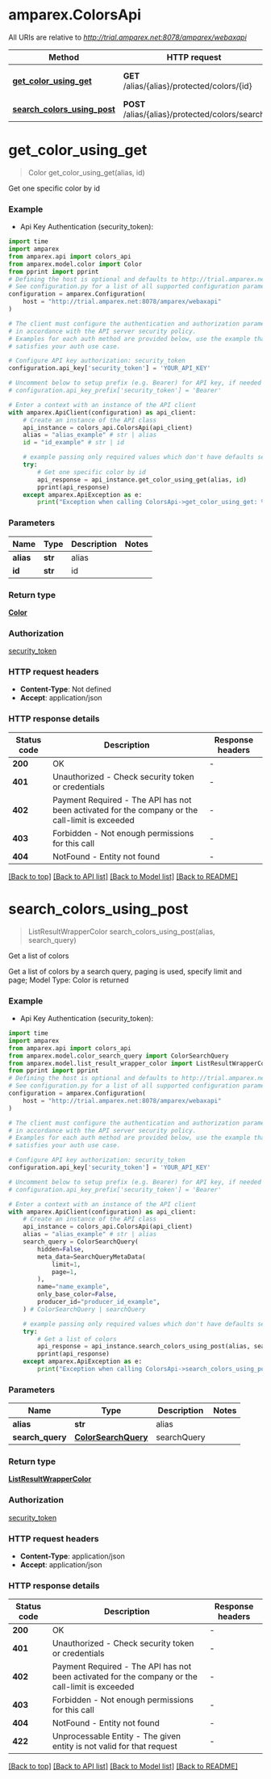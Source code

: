 # amparex.ColorsApi

All URIs are relative to *http://trial.amparex.net:8078/amparex/webaxapi*

Method | HTTP request | Description
------------- | ------------- | -------------
[**get_color_using_get**](ColorsApi.md#get_color_using_get) | **GET** /alias/{alias}/protected/colors/{id} | Get one specific color by id
[**search_colors_using_post**](ColorsApi.md#search_colors_using_post) | **POST** /alias/{alias}/protected/colors/search | Get a list of colors


# **get_color_using_get**
> Color get_color_using_get(alias, id)

Get one specific color by id

### Example

* Api Key Authentication (security_token):

```python
import time
import amparex
from amparex.api import colors_api
from amparex.model.color import Color
from pprint import pprint
# Defining the host is optional and defaults to http://trial.amparex.net:8078/amparex/webaxapi
# See configuration.py for a list of all supported configuration parameters.
configuration = amparex.Configuration(
    host = "http://trial.amparex.net:8078/amparex/webaxapi"
)

# The client must configure the authentication and authorization parameters
# in accordance with the API server security policy.
# Examples for each auth method are provided below, use the example that
# satisfies your auth use case.

# Configure API key authorization: security_token
configuration.api_key['security_token'] = 'YOUR_API_KEY'

# Uncomment below to setup prefix (e.g. Bearer) for API key, if needed
# configuration.api_key_prefix['security_token'] = 'Bearer'

# Enter a context with an instance of the API client
with amparex.ApiClient(configuration) as api_client:
    # Create an instance of the API class
    api_instance = colors_api.ColorsApi(api_client)
    alias = "alias_example" # str | alias
    id = "id_example" # str | id

    # example passing only required values which don't have defaults set
    try:
        # Get one specific color by id
        api_response = api_instance.get_color_using_get(alias, id)
        pprint(api_response)
    except amparex.ApiException as e:
        print("Exception when calling ColorsApi->get_color_using_get: %s\n" % e)
```


### Parameters

Name | Type | Description  | Notes
------------- | ------------- | ------------- | -------------
 **alias** | **str**| alias |
 **id** | **str**| id |

### Return type

[**Color**](Color.md)

### Authorization

[security_token](../README.md#security_token)

### HTTP request headers

 - **Content-Type**: Not defined
 - **Accept**: application/json


### HTTP response details

| Status code | Description | Response headers |
|-------------|-------------|------------------|
**200** | OK |  -  |
**401** | Unauthorized - Check security token or credentials |  -  |
**402** | Payment Required - The API has not been activated for the company or the call-limit is exceeded |  -  |
**403** | Forbidden - Not enough permissions for this call |  -  |
**404** | NotFound - Entity not found |  -  |

[[Back to top]](#) [[Back to API list]](../README.md#documentation-for-api-endpoints) [[Back to Model list]](../README.md#documentation-for-models) [[Back to README]](../README.md)

# **search_colors_using_post**
> ListResultWrapperColor search_colors_using_post(alias, search_query)

Get a list of colors

Get a list of colors by a search query, paging is used, specify limit and page; Model Type: Color is returned

### Example

* Api Key Authentication (security_token):

```python
import time
import amparex
from amparex.api import colors_api
from amparex.model.color_search_query import ColorSearchQuery
from amparex.model.list_result_wrapper_color import ListResultWrapperColor
from pprint import pprint
# Defining the host is optional and defaults to http://trial.amparex.net:8078/amparex/webaxapi
# See configuration.py for a list of all supported configuration parameters.
configuration = amparex.Configuration(
    host = "http://trial.amparex.net:8078/amparex/webaxapi"
)

# The client must configure the authentication and authorization parameters
# in accordance with the API server security policy.
# Examples for each auth method are provided below, use the example that
# satisfies your auth use case.

# Configure API key authorization: security_token
configuration.api_key['security_token'] = 'YOUR_API_KEY'

# Uncomment below to setup prefix (e.g. Bearer) for API key, if needed
# configuration.api_key_prefix['security_token'] = 'Bearer'

# Enter a context with an instance of the API client
with amparex.ApiClient(configuration) as api_client:
    # Create an instance of the API class
    api_instance = colors_api.ColorsApi(api_client)
    alias = "alias_example" # str | alias
    search_query = ColorSearchQuery(
        hidden=False,
        meta_data=SearchQueryMetaData(
            limit=1,
            page=1,
        ),
        name="name_example",
        only_base_color=False,
        producer_id="producer_id_example",
    ) # ColorSearchQuery | searchQuery

    # example passing only required values which don't have defaults set
    try:
        # Get a list of colors
        api_response = api_instance.search_colors_using_post(alias, search_query)
        pprint(api_response)
    except amparex.ApiException as e:
        print("Exception when calling ColorsApi->search_colors_using_post: %s\n" % e)
```


### Parameters

Name | Type | Description  | Notes
------------- | ------------- | ------------- | -------------
 **alias** | **str**| alias |
 **search_query** | [**ColorSearchQuery**](ColorSearchQuery.md)| searchQuery |

### Return type

[**ListResultWrapperColor**](ListResultWrapperColor.md)

### Authorization

[security_token](../README.md#security_token)

### HTTP request headers

 - **Content-Type**: application/json
 - **Accept**: application/json


### HTTP response details

| Status code | Description | Response headers |
|-------------|-------------|------------------|
**200** | OK |  -  |
**401** | Unauthorized - Check security token or credentials |  -  |
**402** | Payment Required - The API has not been activated for the company or the call-limit is exceeded |  -  |
**403** | Forbidden - Not enough permissions for this call |  -  |
**404** | NotFound - Entity not found |  -  |
**422** | Unprocessable Entity - The given entity is not valid for that request |  -  |

[[Back to top]](#) [[Back to API list]](../README.md#documentation-for-api-endpoints) [[Back to Model list]](../README.md#documentation-for-models) [[Back to README]](../README.md)

